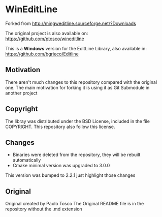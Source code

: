 # WinEditLine
Forked from http://mingweditline.sourceforge.net/?Downloads

The original project is also available on: https://github.com/ptosco/wineditline

This is a **Windows** version for the EditLine Library, also available in: https://github.com/bgrieco/Editline

## Motivation
There aren't much changes to this repository compared with the original one. 
The main motivation for forking it is using it as Git Submodule in another project

## Copyright
The libray was distributed under the BSD License, included in the file COPYRIGHT.
This repository also follow this license. 

## Changes
- Binaries were deleted from the repository, they will be rebuilt automatically
- Cmake minimal version was upgraded to 3.0.0

This version was bumped to 2.2.1 just highlight those  changes

## Original 

Original created by Paolo Tosco
The Original README file is in the repository without the .md extension 
